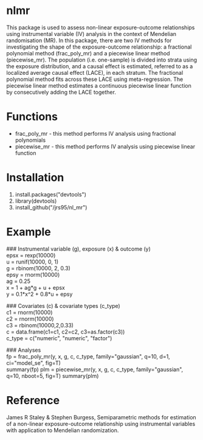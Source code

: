 # nlmr
This package is used to assess non-linear exposure-outcome relationships using instrumental variable (IV) analysis in the context of Mendelian randomisation (MR). In this package, there are two IV methods for investigating the shape of the exposure-outcome relationship: a fractional polynomial method (frac_poly_mr) and a piecewise linear method (piecewise_mr). The population (i.e. one-sample) is divided into strata using the exposure distribution, and a causal effect is estimated, referred to as a localized average causal effect (LACE), in each stratum. The fractional polynomial method fits across these LACE using meta-regression. The piecewise linear method estimates a continuous piecewise linear function by consecutively adding the LACE together. 

# Functions
* frac_poly_mr - this method performs IV analysis using fractional polynomials 
* piecewise_mr - this method performs IV analysis using piecewise linear function

# Installation
1. install.packages("devtools")
2. library(devtools) 
3. install_github("/jrs95/nl_mr")

# Example
\#\#\# Instrumental variable (g), exposure (x) & outcome (y)  
epsx = rexp(10000)  
u    = runif(10000, 0, 1)  
g    = rbinom(10000, 2, 0.3)  
epsy = rnorm(10000)  
ag = 0.25  
x = 1 + ag\*g + u + epsx  
y = 0.1\*x^2 + 0.8\*u + epsy 

\#\#\# Covariates (c) & covariate types (c_type)  
c1 = rnorm(10000)  
c2 = rnorm(10000)  
c3 = rbinom(10000,2,0.33)  
c = data.frame(c1=c1, c2=c2, c3=as.factor(c3))  
c_type = c("numeric", "numeric", "factor")

\#\#\# Analyses  
fp = frac_poly_mr(y, x, g, c, c_type, family="gaussian", q=10, d=1, ci="model_se", fig=T)  
summary(fp)
plm = piecewise_mr(y, x, g, c, c_type, family="gaussian", q=10, nboot=5, fig=T)
summary(plm)

# Reference 
James R Staley & Stephen Burgess, Semiparametric methods for estimation of a non-linear exposure-outcome relationship using instrumental variables with application to Mendelian randomization. 
